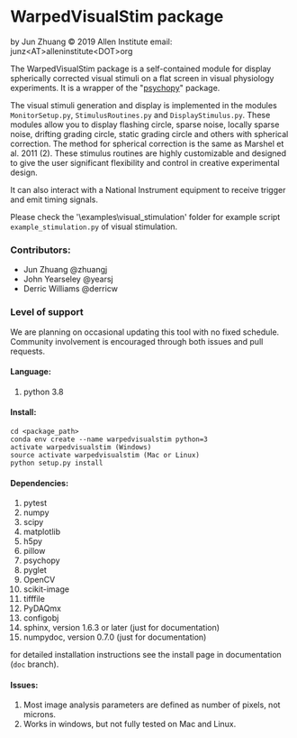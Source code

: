 # WarpedVisualStim package
  
by Jun Zhuang
&copy; 2019 Allen Institute
email: junz&lt;AT&gt;alleninstitute&lt;DOT&gt;org
  
The WarpedVisualStim package is a self-contained module
for display spherically corrected visual stimuli on a flat
screen in visual physiology experiments. It is a wrapper of 
the "[psychopy](https://www.psychopy.org/)" package.
  
The visual stimuli generation and display is implemented in the modules
`MonitorSetup.py`, `StimulusRoutines.py` and `DisplayStimulus.py`.
These modules allow you to display flashing circle, sparse noise,
locally sparse noise, drifting grading circle, static grading circle
and others with spherical correction. The method for spherical
correction is the same as Marshel et al. 2011 (2). These stimulus
routines are highly customizable and designed to give the user
significant flexibility and control in creative experimental design.
  
It can also interact with a National Instrument equipment to receive 
trigger and emit timing signals.
  
Please check the '\examples\visual_stimulation' folder for
example script `example_stimulation.py` of visual stimulation.

### Contributors:
* Jun Zhuang @zhuangj
* John Yearseley @yearsj
* Derric Williams @derricw

### Level of support
We are planning on occasional updating this tool with no fixed schedule. Community involvement is encouraged through both issues and pull requests.

#### Language:

1. python 3.8


#### Install:
```
cd <package_path>
conda env create --name warpedvisualstim python=3
activate warpedvisualstim (Windows)
source activate warpedvisualstim (Mac or Linux)
python setup.py install
```


#### Dependencies:
1. pytest
2. numpy
3. scipy
4. matplotlib
5. h5py
6. pillow
7. psychopy
8. pyglet
9. OpenCV
10. scikit-image
11. tifffile
12. PyDAQmx
13. configobj
14. sphinx, version 1.6.3 or later (just for documentation)
15. numpydoc, version 0.7.0 (just for documentation)

for detailed installation instructions see the
install page in documentation (`doc` branch).

#### Issues:

1. Most image analysis parameters are defined as number of pixels, not microns.
2. Works in windows, but not fully tested on Mac and Linux.
